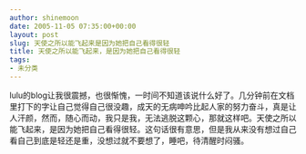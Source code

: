 ```yaml
---
author: shinemoon
date: 2005-11-05 07:35:00+00:00
layout: post
slug: 天使之所以能飞起来是因为她把自己看得很轻
title: 天使之所以能飞起来，是因为她把自己看得很轻
tags:
- 未分类
---
```


lulu的blog让我很震撼，也很惭愧，一时间不知道该说什么好了。几分钟前在文档里打下的字让自己觉得自己很没趣，成天的无病呻吟比起人家的努力奋斗，真是让人汗颜，然而，随心而动，我只是我，无法逃脱这颗心，那就这样吧。天使之所以能飞起来，是因为她把自己看得很轻。这句话很有意思，但是我从来没有想过自己看自己到底是轻还是重，没想过就不要想了，睡吧，待清醒时闷骚。
